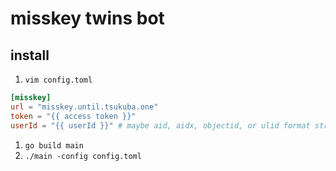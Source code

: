 # misskey twins bot

## install

1. `vim config.toml`

``` toml
[misskey]
url = "misskey.until.tsukuba.one"
token = "{{ access token }}"
userId = "{{ userId }}" # maybe aid, aidx, objectid, or ulid format string probably
```

1. `go build main`
1. `./main -config config.toml`
